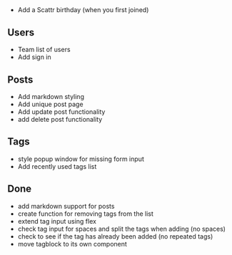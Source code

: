 ##
- Add a Scattr birthday (when you first joined)

## Users
- Team list of users
- Add sign in

## Posts
- Add markdown styling
- Add unique post page
- Add update post functionality
- add delete post functionality

## Tags
- style popup window for missing form input
- Add recently used tags list

## Done
- add markdown support for posts
- create function for removing tags from the list
- extend tag input using flex
- check tag input for spaces and split the tags when adding (no spaces)
- check to see if the tag has already been added (no repeated tags)
- move tagblock to its own component